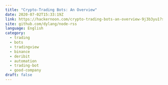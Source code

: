 ```yaml
---
title: "Crypto-Trading Bots: An Overview"
date: 2020-07-02T15:33:19Z
link: https://hackernoon.com/crypto-trading-bots-an-overview-9j3b3yu1?source=rss&utm_medium=RSS&utm_source=news.12bit.vn
site: github.com/dylang/node-rss
language: English
category:
  - trading
  - bots
  - tradingview
  - binance
  - deribit
  - automation
  - trading-bot
  - good-company
draft: false
---
```


